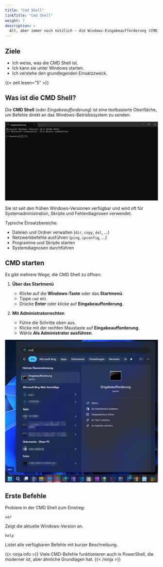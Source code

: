 ```yaml
---
title: "Cmd Shell"
linkTitle: "Cmd Shell"
weight: 7
description: >
  Alt, aber immer noch nützlich – die Windows-Eingabeaufforderung (CMD).
---
```


## Ziele

- Ich weiss, was die CMD Shell ist.
- Ich kann sie unter Windows starten.
- Ich verstehe den grundlegenden Einsatzzweck.

{{< zeit lesen="5" >}}

## Was ist die CMD Shell?

Die **CMD Shell** (oder _Eingabeaufforderung_) ist eine textbasierte Oberfläche, um Befehle direkt an das
Windows-Betriebssystem zu senden.

![CMD Shell Window](./images/cmd-shell.png)

Sie ist seit den frühen Windows-Versionen verfügbar und wird oft für Systemadministration, Skripte und Fehlerdiagnosen
verwendet.

Typische Einsatzbereiche:

- Dateien und Ordner verwalten (`dir`, `copy`, `del`, …)
- Netzwerkbefehle ausführen (`ping`, `ipconfig`, …)
- Programme und Skripte starten
- Systemdiagnosen durchführen

## CMD starten

Es gibt mehrere Wege, die CMD Shell zu öffnen:

1. **Über das Startmenü**

   - Klicke auf die **Windows-Taste** oder das **Startmenü**.
   - Tippe `cmd` ein.
   - Drücke **Enter** oder klicke auf **Eingabeaufforderung**.

2. **Mit Administratorrechten**
   - Führe die Schritte oben aus.
   - Klicke mit der rechten Maustaste auf **Eingabeaufforderung**.
   - Wähle **Als Administrator ausführen**.

![CMD über das Startmenü öffnen](./images/cmd-startmenu.png)

## Erste Befehle

Probiere in der CMD Shell zum Einstieg:

```text
ver
```

Zeigt die aktuelle Windows-Version an.

```text
help
```

Listet alle verfügbaren Befehle mit kurzer Beschreibung.

{{< ninja info >}}
Viele CMD-Befehle funktionieren auch in PowerShell, die moderner ist, aber ähnliche Grundlagen hat.
{{< /ninja >}}
